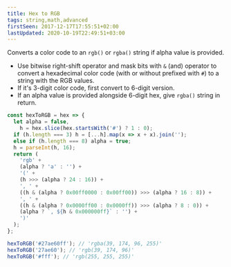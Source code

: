 ```yaml
---
title: Hex to RGB
tags: string,math,advanced
firstSeen: 2017-12-17T17:55:51+02:00
lastUpdated: 2020-10-19T22:49:51+03:00
---
```


Converts a color code to an `rgb()` or `rgba()` string if alpha value is provided.

- Use bitwise right-shift operator and mask bits with `&` (and) operator to convert a hexadecimal color code (with or without prefixed with `#`) to a string with the RGB values.
- If it's 3-digit color code, first convert to 6-digit version.
- If an alpha value is provided alongside 6-digit hex, give `rgba()` string in return.

```js
const hexToRGB = hex => {
  let alpha = false,
    h = hex.slice(hex.startsWith('#') ? 1 : 0);
  if (h.length === 3) h = [...h].map(x => x + x).join('');
  else if (h.length === 8) alpha = true;
  h = parseInt(h, 16);
  return (
    'rgb' +
    (alpha ? 'a' : '') +
    '(' +
    (h >>> (alpha ? 24 : 16)) +
    ', ' +
    ((h & (alpha ? 0x00ff0000 : 0x00ff00)) >>> (alpha ? 16 : 8)) +
    ', ' +
    ((h & (alpha ? 0x0000ff00 : 0x0000ff)) >>> (alpha ? 8 : 0)) +
    (alpha ? `, ${h & 0x000000ff}` : '') +
    ')'
  );
};
```

```js
hexToRGB('#27ae60ff'); // 'rgba(39, 174, 96, 255)'
hexToRGB('27ae60'); // 'rgb(39, 174, 96)'
hexToRGB('#fff'); // 'rgb(255, 255, 255)'
```
